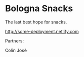 # Bologna Snacks

The last best hope for snacks.

http://some-deployment.netlify.com

Partners:

Colin
José
